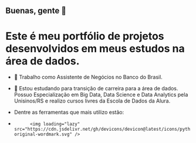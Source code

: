 ## Buenas, gente 👋

# Este é meu portfólio de projetos desenvolvidos em meus estudos na área de dados.

- 🔭 Trabalho como Assistente de Negócios no Banco do Brasil.
- 🌱 Estou estudando para transição de carreira para a área de dados. Possuo Especialização em Big Data, Data Science e Data Analytics pela Unisinos/RS e realizo cursos livres da Escola de Dados da Alura.

- Dentre as ferramentas que mais utilizo estão:

-
            <img loading="lazy" src="https://cdn.jsdelivr.net/gh/devicons/devicon@latest/icons/python/python-original-wordmark.svg" />
          
